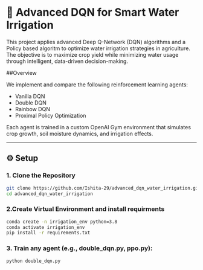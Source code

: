# 🌱 Advanced DQN for Smart Water Irrigation

This project applies advanced Deep Q-Network (DQN) algorithms and a Policy based algoritm to optimize water irrigation strategies in agriculture. The objective is to maximize crop yield while minimizing water usage through intelligent, data-driven decision-making.

##Overview

We implement and compare the following reinforcement learning agents:

-  Vanilla DQN  
-  Double DQN   
-  Rainbow DQN
-  Proximal Policy Optimization

Each agent is trained in a custom OpenAI Gym environment that simulates crop growth, soil moisture dynamics, and irrigation effects.

---

## ⚙ Setup

### 1. Clone the Repository

```bash
git clone https://github.com/Ishita-29/advanced_dqn_water_irrigation.git
cd advanced_dqn_water_irrigation
```

### 2.Create Virtual Environment and install requirments

```bash
conda create -n irrigation_env python=3.8
conda activate irrigation_env
pip install -r requirements.txt
```


### 3. Train any agent (e.g., double_dqn.py, ppo.py):
```bash
python double_dqn.py
```
